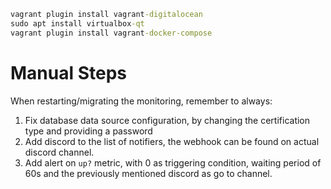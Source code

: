 ```cmd
vagrant plugin install vagrant-digitalocean
sudo apt install virtualbox-qt
vagrant plugin install vagrant-docker-compose
```

# Manual Steps
When restarting/migrating the monitoring, remember to always:
1. Fix database data source configuration, by changing the certification type and providing a password
2. Add discord to the list of notifiers, the webhook can be found on actual discord channel.
3. Add alert on `up?` metric, with 0 as triggering condition, waiting period of 60s and the previously mentioned discord as go to channel.
